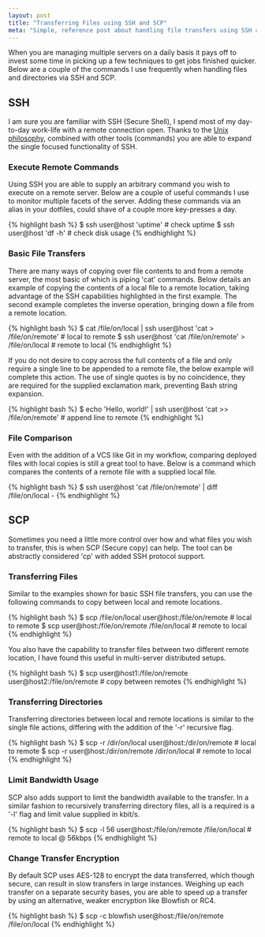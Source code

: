 ```yaml
---
layout: post
title: "Transferring Files using SSH and SCP"
meta: "Simple, reference post about handling file transfers using SSH and SCP."
---
```


When you are managing multiple servers on a daily basis it pays off to invest some time in picking up a few techniques to get jobs finished quicker.
Below are a couple of the commands I use frequently when handling files and directories via SSH and SCP.
<!--more-->

## SSH

I am sure you are familiar with SSH (Secure Shell), I spend most of my day-to-day work-life with a remote connection open.
Thanks to the [Unix philosophy](http://en.wikipedia.org/wiki/Unix_philosophy), combined with other tools (commands) you are able to expand the single focused functionality of SSH.

### Execute Remote Commands

Using SSH you are able to supply an arbitrary command you wish to execute on a remote server.
Below are a couple of useful commands I use to monitor multiple facets of the server.
Adding these commands via an alias in your dotfiles, could shave of a couple more key-presses a day.

{% highlight bash %}
$ ssh user@host 'uptime' # check uptime
$ ssh user@host 'df -h'  # check disk usage
{% endhighlight %}

### Basic File Transfers

There are many ways of copying over file contents to and from a remote server, the most basic of which is piping 'cat' commands.
Below details an example of copying the contents of a local file to a remote location, taking advantage of the SSH capabilities highlighted in the first example.
The second example completes the inverse operation, bringing down a file from a remote location.

{% highlight bash %}
$ cat /file/on/local | ssh user@host 'cat > /file/on/remote' # local to remote
$ ssh user@host 'cat /file/on/remote' > /file/on/local       # remote to local
{% endhighlight %}

If you do not desire to copy across the full contents of a file and only require a single line to be appended to a remote file, the below example will complete this action.
The use of single quotes is by no coincidence, they are required for the supplied exclamation mark, preventing Bash string expansion.

{% highlight bash %}
$ echo 'Hello, world!' | ssh user@host 'cat >> /file/on/remote' # append line to remote
{% endhighlight %}

### File Comparison

Even with the addition of a VCS like Git in my workflow, comparing deployed files with local copies is still a great tool to have.
Below is a command which compares the contents of a remote file with a supplied local file.

{% highlight bash %}
$ ssh user@host 'cat /file/on/remote' | diff /file/on/local -
{% endhighlight %}

## SCP

Sometimes you need a little more control over how and what files you wish to transfer, this is when SCP (Secure copy) can help.
The tool can be abstractly considered 'cp' with added SSH protocol support.

### Transferring Files

Similar to the examples shown for basic SSH file transfers, you can use the following commands to copy between local and remote locations.

{% highlight bash %}
$ scp /file/on/local user@host:/file/on/remote # local to remote
$ scp user@host:/file/on/remote /file/on/local # remote to local
{% endhighlight %}

You also have the capability to transfer files between two different remote location, I have found this useful in multi-server distributed setups.

{% highlight bash %}
$ scp user@host1:/file/on/remote user@host2:/file/on/remote # copy between remotes
{% endhighlight %}

### Transferring Directories

Transferring directories between local and remote locations is similar to the single file actions, differing with the addition of the '-r' recursive flag.

{% highlight bash %}
$ scp -r /dir/on/local user@host:/dir/on/remote # local to remote
$ scp -r user@host:/dir/on/remote /dir/on/local # remote to local
{% endhighlight %}

### Limit Bandwidth Usage

SCP also adds support to limit the bandwidth available to the transfer.
In a similar fashion to recursively transferring directory files, all is a required is a '-l' flag and limit value supplied in kbit/s.

{% highlight bash %}
$ scp -l 56 user@host:/file/on/remote /file/on/local # remote to local @ 56kbps
{% endhighlight %}

### Change Transfer Encryption

By default SCP uses AES-128 to encrypt the data transferred, which though secure, can result in slow transfers in large instances.
Weighing up each transfer on a separate security bases, you are able to speed up a transfer by using an alternative, weaker encryption like Blowfish or RC4.

{% highlight bash %}
$ scp -c blowfish user@host:/file/on/remote /file/on/local
{% endhighlight %}